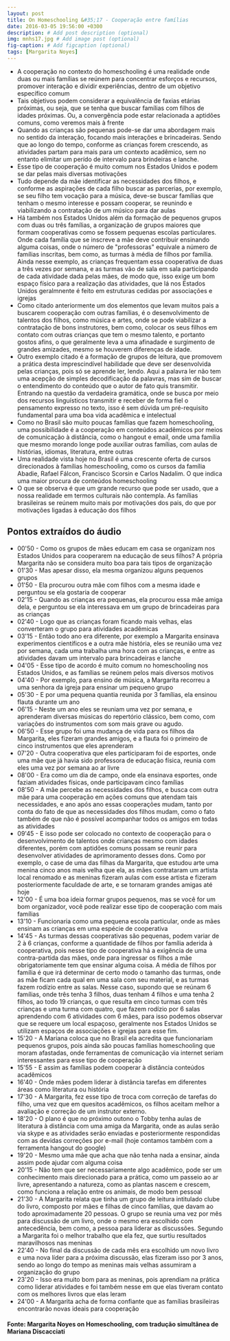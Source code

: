 ```yaml
---
layout: post
title: On Homeschooling &#35;17 - Cooperação entre famílias
date: 2016-03-05 19:56:00 +0300
description: # Add post description (optional)
img: mnhs17.jpg # Add image post (optional)
fig-caption: # Add figcaption (optional)
tags: [Margarita Noyes]
---
```


* A cooperação no contexto do homeschooling é uma realidade onde duas ou mais famílias se reúnem para concentrar esforços e recursos, promover interação e dividir experiências, dentro de um objetivo específico comum
* Tais objetivos podem considerar a equivalência de faxias etárias próximas, ou seja, que se tenha que buscar famílias com filhos de idades próximas. Ou, a convergência pode estar relacionada a aptidões comuns, como veremos mais à frente
* Quando as crianças são pequenas pode-se dar uma abordagem mais no sentido da interação, focando mais interações e brincadeiras. Sendo que ao longo do tempo, conforme as crianças forem crescendo, as atividades partam para mais para um contexto acadêmico, sem no entanto elimitar um perído de intervalo para brindeiras e lanche.
* Esse tipo de cooperação é muito comum nos Estados Unidos e podem se dar pelas mais diversas motivações
* Tudo depende da mãe identificar as necessidades dos filhos, e conforme as aspirações de cada filho buscar as parcerias, por exemplo, se seu filho tem vocação para a música, deve-se buscar famílias que tenham o mesmo interesse e possam cooperar, se reunindo e viabilizando a contratação de um músico para dar aulas
* Há também nos Estados Unidos além da formação de pequenos grupos com duas ou três famílias, a organização de grupos maiores que formam cooperativas como se fossem pequenas escolas particulares. Onde cada família que se inscreve a mãe deve contribuir ensinando alguma coisas, onde o número de "professoras" equivale a número de famílias inscritas, bem como, as turmas à média de filhos por família. Ainda nesse exemplo, as crianças frequentam essa cooperativa de duas a três vezes por semana, e as turmas vão de sala em sala participando de cada atividade dada pelas mães, de modo que, isso exige um bom espaço físico para a realização das atividades, que lá nos Estados Unidos geralmnente é feito em estruturas cedidas por associações e igrejas
* Como citado anteriormente um dos elementos que levam muitos pais a buscarem cooperação com outras famílias, é o desenvolvimento de talentos dos filhos, como música e artes, onde se pode viabilizar a contratação de bons instrutores, bem como, colocar os seus filhos em contato com outras crianças que tem o mesmo talento, e portanto gostos afins, o que geralmente leva a uma afinadade e surgimento de grandes amizades, mesmo se houverem diferenças de idade.
* Outro exemplo citado é a formação de grupos de leitura, que promovem a prática desta imprescindível habilidade que deve ser desenvolvida pelas crianças, pois só se aprende ler, lendo. Aqui a palavra ler não tem uma acepção de simples decodificação da palavras, mas sim de buscar o entendimento do conteúdo que o autor de fato quis transmitir. Entrando na questão da verdadeira gramática, onde se busca por meio dos recursos linguísticos transmitir e receber de forma fiel o pensamento expresso no texto, isso é sem dúvida um pré-requisito fundamental para uma boa vida acadêmica e intelectual
* Como no Brasil são muito poucas famílias que fazem homeschooling, uma possibilidade é a cooperação em conteúdos acadêmicos por meios de comunicação à distância, como o hangout e email, onde uma família que mesmo morando longe pode auxiliar outras famílias, com aulas de histórias, idiomas, literatura, entre outras
* Uma realidade vista hoje no Brasil é uma crescente oferta de cursos direcionados à famílias homeschooling, como os cursos da família Abadie, Rafael Fálcon, Francisco Scorsin e Carlos Nadalim. O que indica uma maior procura de conteúdos homeschooling
* O que se observa é que um grande recurso que pode ser usado, que a nossa realidade em termos culturais não contempla. As famílias brasileiras se reúnem muito mais por motivações dos pais, do que por motivações ligadas à educação dos filhos

## Pontos extraídos do áudio

* 00'50  - Como os grupos de mães educam em casa se organizam nos Estados Unidos para cooperarem na educação de seus filhos? A própria Margarita não se considera muito boa para tais tipos de organização
* 01'30 - Mas apesar disso, ela mesma organizou alguns pequenos grupos
* 01'50 - Ela procurou outra mãe com filhos com a mesma idade e perguntou se ela gostaria de cooperar 
* 02'15 - Quando as crianças era pequenas, ela procurou essa mãe amiga dela, e perguntou se ela interessava em um grupo de brincadeiras para as crianças
* 02'40 - Logo que as crianças foram ficando mais velhas, elas converteram o grupo para atividades acadêmicas
* 03'15 - Então todo ano era diferente, por exemplo a Margarita ensinava experimentos científicos e a outra mãe história, eles se reunião uma vez por semana, cada uma trabalha uma hora com as crianças, e entre as atividades davam um intervalo para brincadeiras e lanche
* 04'05 - Esse tipo de acordo é muito comum no homeschooling nos Estados Unidos, e as famílias se reúnem pelos mais diversos motivos
* 04'40 - Por exemplo, para ensino de música, a Margarita recorreu a uma senhora da igreja para ensinar um pequeno grupo
* 05'30 - E por uma pequena quantia reunida por 3 famílias, ela ensinou flauta durante um ano
* 06'15 - Neste um ano eles se reuniam uma vez por semana, e aprenderam diversas músicas do repertório clássico, bem como, com variações do instrumentos com som mais grave ou agudo.
* 06'50 - Esse grupo foi uma mudança de vida para os filhos da Margarita, eles fizeram grandes amigos, e a flauta foi o primeiro de cinco instrumentos que eles aprenderam
* 07'20 - Outra cooperativa que eles participaram foi de esportes, onde uma mãe que já havia sido professora de educação física, reunia com eles uma vez por semana ao ar livre
* 08'00 - Era como um dia de campo, onde ela ensinava esportes, onde faziam atividades físicas, onde participavam cinco famílias
* 08'50 - A mãe percebe as necessidades dos filhos, e busca com outra mãe para uma cooperação em ações comuns que atendam tais necessidades, e ano após ano essas cooperações mudam, tanto por conta do fato de que as necessidades dos filhos mudam, como o fato também de que não é possível acompanhar todos os amigos em todas as atividades
* 09'45 - E isso pode ser colocado no contexto de cooperação  para o desenvolvimento de talentos onde crianças mesmo com idades diferentes, porém com aptidões comuns possam se reunir para desenvolver atividades de aprimoramento desses dons. Como por exemplo, o case de uma das filhas da Margarita, que estudou arte uma menina cinco anos mais velha que ela, as mães contrataram um artista local renomado e as meninas fizeram aulas com esse artista e fizeram posteriormente faculdade de arte, e se tornaram grandes amigas até hoje
* 12'00 - É uma boa ideia formar grupos pequenos, mas se você for um bom organizador, você pode realizar esse tipo de cooperação com mais famílias
* 13'10 - Funcionaria como uma pequena escola particular, onde as mães ensinam as crianças em uma espécie de cooperativa
* 14'45 - As turmas dessas cooperativas são pequenas, podem variar de 2 à 6 crianças, conforme a quantidade de filhos por família aderida à cooperativa, pois nesse tipo de cooperativa há a exigência de uma contra-partida das mães, onde para ingressar os filhos a mãe obrigatoriamente tem que ensinar alguma coisa. A média de filhos por família é que irá determinar de certo modo o tamanho das turmas, onde as mãe ficam cada qual em uma sala com seu material, e as turmas fazem rodízio entre as salas. Nesse caso, supondo que se reúnam 6 famílias, onde três tenha 3 filhos, duas tenham 4 filhos e uma tenha 2 filhos, ao todo 19 crianças, o que resulta em cinco turmas com três crianças e uma turma com quatro, que fazem rodízio por 6 salas aprendendo com 6 atividades com 6 mães, para isso podemos observar que se requere um local espaçoso, geralmente nos Estados Unidos se utilizam espaços de associações e igrejas para esse fim.
* 15'20 - A Mariana coloca que no Brasil ela acredita que funcionariam pequenos grupos, pois ainda são poucas famílias homeschooling que moram afastadas, onde ferramentas de comunicação via internet seriam interessantes para esse tipo de cooperação
* 15'55 - E assim as famílias  podem cooperar à distância conteúdos acadêmicos
* 16'40 - Onde mães podem liderar à distância tarefas em diferentes áreas como literatura ou história
* 17'30 - A Margarita, fez esse tipo de troca com correção de tarefas do filho, uma vez que em quesitos acadêmicos, os filhos aceitam melhor a avaliação e correção de um instrutor externo.
* 18'20 - O plano é que no próximo outono o Tobby tenha aulas de literatura à distância com uma amiga da Margarita, onde as aulas serão via skype e as atividades serão enviadas e posteriormente respondidas com as devidas correções por e-mail (hoje contamos também com a ferramenta hangout do google)
* 19'20 - Mesmo uma mãe que acha que não tenha nada a ensinar, ainda assim pode ajudar com alguma coisa
* 20'15 - Não tem que ser necessariamente algo acadêmico, pode ser um conhecimento mais direcionado para a prática, como um passeio ao ar livre, apresentando a natureza, como as plantas nascem e crescem, como funciona a relação entre os animais, de modo bem pessoal
* 21'30 - A Margarita relata que tinha um grupo de leitura intitulado clube do livro, composto por mães e filhas de cinco famílias, que davam ao todo aproximadamente 20 pessoas. O grupo se reunia uma vez por mês para discussão de um livro, onde o mesmo era escolhido com antecedência, bem como, a pessoa para liderar as discussões.  Segundo a Margarita foi o melhor trabalho que ela fez, que surtiu resultados maravilhosos nas meninas
* 22'40 - No final da discussão de cada mês era escolhido um novo livro e uma nova líder para a próxima discussão, elas fizeram isso por 3 anos, sendo ao longo do tempo as meninas mais velhas assumiram a organização do grupo
* 23'20 - Isso era muito bom para as meninas, pois aprendiam na prática como liderar atividades e foi também nesse em que elas tiveram contato com os melhores livros que elas leram
* 24'00 - A Margarita acha de forma confiante que as famílias brasileiras encontrarão novas ideais para cooperação

#### Fonte: Margarita Noyes on Homeschooling,  com tradução simultânea de Mariana Discacciati